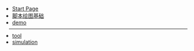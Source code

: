 <!-- [filename](files/?../../filename ':ignore') 使用相对路径-->

- [Start Page](README.md)  
- [脚本绘图基础](base.md)  
- [demo](demo.md)  

<hr style="border: none;border-bottom: 1px solid #eee;margin:-6px 15px">
<!-- - <a href="./tool/pathGenerator.html" style="color:navy;opacity: 0.75;">路径函数生成器</a> -->

- [tool](tool.md)
- [simulation](simulation.md)